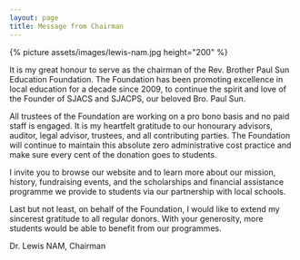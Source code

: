 ```yaml
---
layout: page
title: Message from Chairman
---
```


{% picture assets/images/lewis-nam.jpg height="200" %}

It is my great honour to serve as the chairman of the Rev. Brother Paul Sun Education Foundation. The Foundation has been promoting excellence in local education for a decade since 2009, to continue the spirit and love of the Founder of SJACS and SJACPS, our beloved Bro. Paul Sun.

All trustees of the Foundation are working on a pro bono basis and no paid staff is engaged. It is my heartfelt gratitude to our honourary advisors, auditor, legal advisor, trustees, and all contributing parties. The Foundation will continue to maintain this absolute zero administrative cost practice and make sure every cent of the donation goes to students.

I invite you to browse our website and to learn more about our mission, history, fundraising events, and the scholarships and financial assistance programme we provide to students via our partnership with local schools.

Last but not least, on behalf of the Foundation, I would like to extend my sincerest gratitude to all regular donors. With your generosity, more students would be able to benefit from our programmes.

Dr. Lewis NAM,
Chairman
